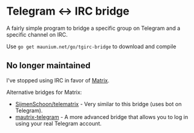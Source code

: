 # Telegram <-> IRC bridge
A fairly simple program to bridge a specific group on Telegram and a specific channel on IRC.

Use `go get maunium.net/go/tgirc-bridge` to download and compile

## No longer maintained
I've stopped using IRC in favor of [Matrix](https://matrix.org).

Alternative bridges for Matrix:
* [SijmenSchoon/telematrix](https://github.com/SijmenSchoon/telematrix) - Very similar to this bridge (uses bot on Telegram).
* [mautrix-telegram](https://github.com/tulir/mautrix-telegram) - A more advanced bridge that allows you to log in using your real Telegram account.
